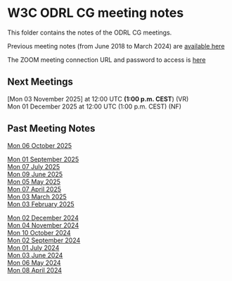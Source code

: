 # W3C ODRL CG meeting notes

This folder contains the notes of the ODRL CG meetings.

Previous meeting notes (from June 2018 to March 2024) are [available here](https://www.w3.org/community/odrl/wiki/Teleconference)

The ZOOM meeting connection URL  and password to access is [here](https://lists.w3.org/Archives/Member/internal-odrl/2020May/0000.html) 

## Next Meetings 
 
[Mon 03 November 2025] at 12:00 UTC **(1:00 p.m. CEST**) (VR)  
Mon 01 December 2025 at 12:00 UTC (1:00 p.m. CEST) (NF)  

## Past Meeting Notes
[Mon 06 October 2025](2025/meeting-2025-10-06.md)

[Mon 01 September 2025](2025/meeting-2025-09-01.md)  
[Mon 07 July 2025](2025/meeting-2025-07-07.md)  
[Mon 09 June 2025](2025/meeting-2025-06-09.md)  
[Mon 05 May 2025](2025/meeting-2025-05-05.md)  
[Mon 07 April 2025](2025/meeting-2025-04-07.md)  
[Mon 03 March 2025](2025/meeting-2025-03-03.md)   
[Mon 03 February 2025](2025/meeting-2025-02-03.md)  

[Mon 02 December 2024](2024/meeting-2024-12-02.md)  
[Mon 04 November 2024](2024/meeting-2024-11-04.md)  
[Mon 10 October 2024](2024/meeting-2024-10-07.md)  
[Mon 02 September 2024](2024/meeting-2024-09-02.md)  
[Mon 01 July 2024](2024/meeting-2024-07-01.md)  
[Mon 03 June 2024](2024/meeting-2024-06-03.md)  
[Mon 06 May 2024](2024/meeting-2024-05-06.md)  
[Mon 08 April 2024](2024/meeting-2024-04-08.md)
